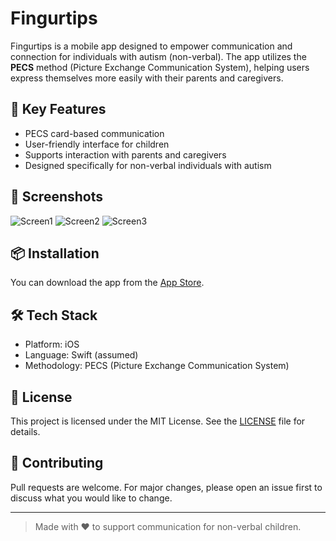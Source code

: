 # Fingurtips

Fingurtips is a mobile app designed to empower communication and connection for individuals with autism (non-verbal). The app utilizes the **PECS** method (Picture Exchange Communication System), helping users express themselves more easily with their parents and caregivers.

## 🧠 Key Features

- PECS card-based communication
- User-friendly interface for children
- Supports interaction with parents and caregivers
- Designed specifically for non-verbal individuals with autism

## 📱 Screenshots

![Screen1](https://github.com/user-attachments/assets/864f41e2-8f21-4292-8b4e-65966e4618e2)
![Screen2](https://github.com/user-attachments/assets/db547bed-7fd1-45ef-94d1-c4d00406f2ab)
![Screen3](https://github.com/user-attachments/assets/a2da25b3-b296-452b-91e0-74917a3d8e1d)


## 📦 Installation

You can download the app from the [App Store](https://apps.apple.com/sa/app/fingurtips/id6745874777).

## 🛠️ Tech Stack

- Platform: iOS
- Language: Swift (assumed)
- Methodology: PECS (Picture Exchange Communication System)

## 📄 License

This project is licensed under the MIT License. See the [LICENSE](LICENSE) file for details.

## 🤝 Contributing

Pull requests are welcome. For major changes, please open an issue first to discuss what you would like to change.

---

> Made with ❤️ to support communication for non-verbal children.
